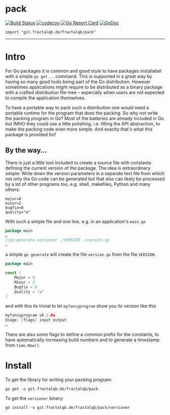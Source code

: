 # pack
[![Build Status](https://travis-ci.org/fractalqb/pack.svg)](https://travis-ci.org/fractalqb/pack)
[![codecov](https://codecov.io/gh/fractalqb/pack/branch/master/graph/badge.svg)](https://codecov.io/gh/fractalqb/pack)
[![Go Report Card](https://goreportcard.com/badge/github.com/fractalqb/pack)](https://goreportcard.com/report/github.com/fractalqb/pack)
[![GoDoc](https://godoc.org/github.com/fractalqb/pack?status.svg)](https://godoc.org/github.com/fractalqb/pack)

`import "git.fractalqb.de/fractalqb/pack"`

---
# Intro
For Go packages it is common and good style to have packages installabel with
a simple `go get...` command. This is supported in a great way by having so many
good tools being part of the Go distribution. However sometimes applications
might require to be distributed as a binary package with a crafted distribution
file-tree – especially when users are not expected to compile the application
themselves.

To have a portable way to pack such a distribution one would need a portable 
runtime for the program that does the packing. So why not write the packing
program in Go? Most of the batteries are already included in Go but IMHO they 
could use a little polishing,  i.e. lifting the API abstraction, to make the
packing code even more simple. And exactly that's what this package is provided
for!

## By the way…
There is just a little tool included to create a source file with constants
defining the current version of the package. The idea is extraordinary simple:
Write down the version parameters in a separate text file from which not only
the Go code can be generated but that also can likely be processed by a lot of
other programs too, e.g. shell, makefiles, Python and many others:

```shell
major=0
minor=2
bugfix=0
quality="a"
```

With such a simple file and one line, e.g. in an application's `main.go`

```go
package main
…
//go:generate versioner ./VERSION ./version.go
…
```

a simple `go generate` will create the file `version.go` from the file `VERSION`:

```go
package main

const (
	Major = 0
	Minor = 2
	Bugfix = 0
	Quality = "a"
)
```

and with this its trivial to let `myfancyprogram` show you its version like this

```go
myfancyprogram v0.2.0a
Usage: [flags] input output
…
```

There are also some flags to define a common prefix for the constants, to have
automatically increasing build numbers and to generate a timestamp from
`time.Now()`.

# Install
To get the library for writing your packing program:

`go get -u git.fractalqb.de/fractalqb/pack`

To get the `versioner` binary:

`go install -u git.fractalqb.de/fractalqb/pack/versioner`
